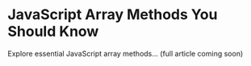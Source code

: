# JavaScript Array Methods You Should Know

Explore essential JavaScript array methods... (full article coming soon) 